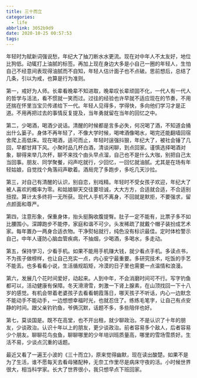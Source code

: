 ```yaml
---
title: 三十而立
categories:
  - life
abbrlink: 3052b9d9
date: 2020-10-25 00:57:53
tags:
---
```


年轻时为赋新词强说愁，年纪大了抽刀断水水更流。现在对中年人不太友好，地位比狗低。动辄打上油腻的标签。再加上现在身边大多是小自己一圈的年轻人，生怕自己不经意间表现得油腻而不自知，年轻人估计面子也不点破。思前想后，总结了几条，引以为戒，也算是行为准则。

第一，戒好为人师。长辈看晚辈不知进取，晚辈叹长辈顽固不化，一代人有一代人的哲学与活法，看不惯就一笑而过。过往的经验也许早就不适应现在的节奏，不用还揣在怀里当宝贝传递给下一代。年轻人见得多，学得快，多向他们学习才是正道。不用再把过去的事情反复提及，当年勇就留在当年的回忆之中。

第二，少喝酒，喝酒少说话。清醒的时候都是言多必失，何况喝了酒，不知道会捅出什么篓子。身体不再年轻了，不像大学时候，喝啤酒像喝水，喝完还能翻墙回宿舍爬上高低床。现在喝酒，适可而止，年轻时逞强抖狠，年纪大了，被社会锤了几回，早都甘拜下风。小聚时品几杯白酒，清谈闲聊，到点回家。谨慎选择喝酒对象，聊得来举几次杯，聊不来找个由头早点溜，自己也不是什么大咖，别把自己太当回事。朋友、同学聚餐，闷声吃就行，少回忆，一回忆就油腻。尤其是在场有年轻姑娘，自觉找个角落闷声歇着。酒局完了多跑步，多吃几天沙拉。

第三，对自己有清醒的认识，别自恋，别戏精。年轻时不受女孩子欢迎，年纪大了被人喜欢的概率为零。和姑娘聊天交往要坦诚，大大方方，合适就合适，不合适别扭捏。算计太多终将一无所获。现代人手机不离身，不回就是默拒，不要强求，留点颜面和尊严。

第四，注意形象，保重身体，抬头挺胸收腹提臀。肚子一定不能有，比票子多不如比腰围小。深蹲跑步不能停，家庭和谐不可少。头发稀疏了就戴个帽子装扮成艺术家。每年置办一两身合适衣物。干净熨帖就行，纯色没有标识最佳。定时体检警示自己，中年人谨防心脑血管疾病，不抽烟，少喝酒，多喝水，多走动。

第五，保持学习，少看手机。如果不能用手机赚大钱，就少看点手机。多读点书，不为孩子做榜样，也让自己充实一点，内心安宁最重要。多研究技术，吃饭的手艺不能丢。也多看看小说，生活循规蹈矩，冷漠的日子里也需要一点温情和浪漫。

第六，发展几个花时间爱好，动起来。人到中年，不会消磨时间可不行。写字钓鱼都可以，活动健康有保障。冬天滑滑雪，刺激一下肾上腺素，在山顶找回一下十八岁的感觉。有机会带着老婆孩子去看看朝霞落日，哪天孩子不听话，内心一边默念不能动手不能动手，一边想想幸福时光，也就忍住了。练练毛笔字，让自己有点安静的时间。跟父亲钓钓鱼，爷俩沉默，话题不多，多些陪伴也好。

第七，莫谈国是。既不在高堂，也不开出租，就少聊政治。不是认识了十年的朋友，少谈政治。认识十年以上的朋友，更少谈政治。前者容易多个敌人，后者容易少个朋友。聊聊花鸟虫鱼，聊聊哪里的少年培训班质量高，哪里的雪场雪质好。生活不易，少谈点沉重的话题。

最近又看了一遍王小波的《三十而立》，原来觉得幽默，现在读出酸楚。如果不是为了生活，谁不愿每天去看母猪配种，无奈工作里尽是病床守夜的活。小时候世界很大，相当科学家。长大了世界很小，我只想早点下班回家。